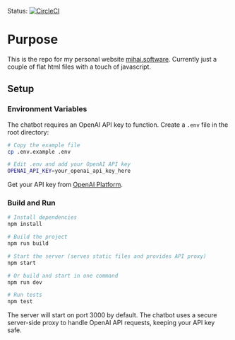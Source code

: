 Status: [![CircleCI](https://circleci.com/gh/MihaiOnSoftware/personal-resume/tree/master.svg?style=svg)](https://circleci.com/gh/MihaiOnSoftware/personal-resume/tree/master)

# Purpose

This is the repo for my personal website [mihai.software](https://mihai.software). Currently just a couple of flat html files with a touch of javascript.

## Setup

### Environment Variables

The chatbot requires an OpenAI API key to function. Create a `.env` file in the root directory:

```bash
# Copy the example file
cp .env.example .env

# Edit .env and add your OpenAI API key
OPENAI_API_KEY=your_openai_api_key_here
```

Get your API key from [OpenAI Platform](https://platform.openai.com/api-keys).

### Build and Run

```bash
# Install dependencies
npm install

# Build the project
npm run build

# Start the server (serves static files and provides API proxy)
npm start

# Or build and start in one command
npm run dev

# Run tests
npm test
```

The server will start on port 3000 by default. The chatbot uses a secure server-side proxy to handle OpenAI API requests, keeping your API key safe.


